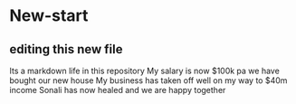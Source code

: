 # New-start
## editing this new file
Its a markdown life in this repository
My salary is now $100k pa
we have bought our new house
My business has taken off well
on my way to $40m income
Sonali has now healed and we are happy together
